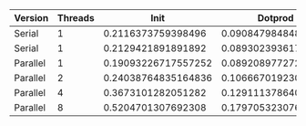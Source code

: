 | Version  | Threads |         Init        |       Dotprod       |         User        |         Sys         |       Elapsed       |      Speedup       |     Efficiency     |
|----------|---------|---------------------|---------------------|---------------------|---------------------|---------------------|--------------------|--------------------|
|  Serial  |    1    |  0.2116373759398496 | 0.09084798484848486 |  0.1855377358490566 | 0.13643564356435645 |  0.3189772727272728 |        1.0         |        1.0         |
|  Serial  |    1    |  0.2129421891891892 | 0.08930239361702128 | 0.18258999999999992 | 0.13827722772277226 | 0.32171764705882355 |        1.0         |        1.0         |
| Parallel |    1    | 0.19093226717557252 | 0.08920897727272727 | 0.16320000000000004 | 0.13512380952380953 |  0.2983931623931624 | 1.078166954224403  | 1.078166954224403  |
| Parallel |    2    | 0.24038764835164836 | 0.10666701923076924 | 0.21273076923076925 | 0.17940566037735844 |  0.1985483870967742 | 1.6203488316528887 | 0.8101744158264443 |
| Parallel |    4    |  0.3673101282051282 |  0.1291113786407767 | 0.35693617021276586 |       0.24989       |  0.1532333333333333 | 2.0995278250521445 | 0.5248819562630361 |
| Parallel |    8    |  0.5204701307692308 |  0.1797053230769231 |  0.5646589147286821 |  0.3612935779816513 |  0.1253410852713178 | 2.566737365983564  | 0.3208421707479455 |